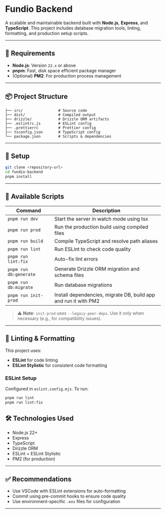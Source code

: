 # Fundio Backend

A scalable and maintainable backend built with **Node.js**, **Express**, and **TypeScript**. This project includes database migration tools, linting, formatting, and production setup scripts.

---

## 🚀 Requirements

- **Node.js**: Version `22.x` or above
- **pnpm**: Fast, disk space efficient package manager
- (Optional) **PM2**: For production process management

---

## 📦 Project Structure

```
├── src/                # Source code
├── dist/               # Compiled output
├── drizzle/            # Drizzle ORM artifacts
├── .eslintrc.js        # ESLint config
├── .prettierrc         # Prettier config
├── tsconfig.json       # TypeScript config
└── package.json        # Scripts & dependencies
```

---

## 🔧 Setup

```bash
git clone <repository-url>
cd fundio-backend
pnpm install
```

---

## 📜 Available Scripts

| Command                | Description                                                     |
| ---------------------- | --------------------------------------------------------------- |
| `pnpm run dev`         | Start the server in watch mode using tsx                        |
| `pnpm run prod`        | Run the production build using compiled files                   |
| `pnpm run build`       | Compile TypeScript and resolve path aliases                     |
| `pnpm run lint`        | Run ESLint to check code quality                                |
| `pnpm run lint:fix`    | Auto-fix lint errors                                            |
| `pnpm run db:generate` | Generate Drizzle ORM migration and schema files                 |
| `pnpm run db:migrate`  | Run database migrations                                         |
| `pnpm run init-prod`   | Install dependencies, migrate DB, build app and run it with PM2 |

> ⚠️ **Note**: `init-prod` uses `--legacy-peer-deps`. Use it only when necessary (e.g., for compatibility issues).

---

## 🧹 Linting & Formatting

This project uses:

- **ESLint** for code linting
- **ESLint Stylistic** for consistent code formatting

### ESLint Setup

Configured in `eslint.config.mjs`. To run:

```bash
pnpm run lint
pnpm run lint:fix
```

## 🛠️ Technologies Used

- Node.js 22+
- Express
- TypeScript
- Drizzle ORM
- ESLint + ESLint Stylistic
- PM2 (for production)

---

## ✅ Recommendations

- Use VSCode with ESLint extensions for auto-formatting
- Commit using pre-commit hooks to ensure code quality
- Use environment-specific `.env` files for configuration

---
